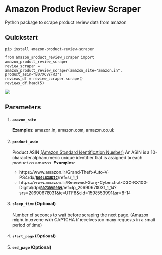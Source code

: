 # Amazon Product Review Scraper
Python package to scrape product review data from amazon

## Quickstart

```
pip install amazon-product-review-scraper
```
        
```
from amazon_product_review_scraper import amazon_product_review_scraper
review_scraper = amazon_product_review_scraper(amazon_site="amazon.in", product_asin="B07X6V2FR3")
reviews_df = review_scraper.scrape()
reviews_df.head(5)
```
    
<kbd>
  <img src="https://github.com/SinghalHarsh/amazon-product-review-scraper/blob/master/tutorials/quickstart.png">
</kbd>

## Parameters

1. #### ```amazon_site```
   **Examples**: amazon.in, amazon.com, amazon.co.uk

2. #### ```product_asin```
   Product ASIN [(Amazon Standard Identification Number)](https://www.nchannel.com/blog/amazon-asin-what-is-an-asin-number/)
   An ASIN is a 10-character alphanumeric unique identifier that is assigned to each product on amazon.
   **Examples**:
   * https<span>://ww</span>w.amazon.i<span>n/Grand-Theft-Auto-V-PS4/dp/<code><b><ins>B00L8XUDIC</ins></b></code>/ref=sr_1_1
   * http</span>s://ww<span>w.amazon.</span>in/Renewed-Sony-Cybershot-DSC-RX100-Digital/dp/<code><b><ins>B07XRVR9B9</ins></b></code>/ref=lp_20690678031_1_14?srs=20690678031&ie=UTF8&qid=1598553991&sr=8-14
     
3. #### ```sleep_time``` (Optional)
   Number of seconds to wait before scraping the next page.
   (Amazon might intervene with CAPTCHA if receives too many requests in a small period of time)
   
4. #### ```start_page``` (Optional)
5. #### ```end_page``` (Optional)
